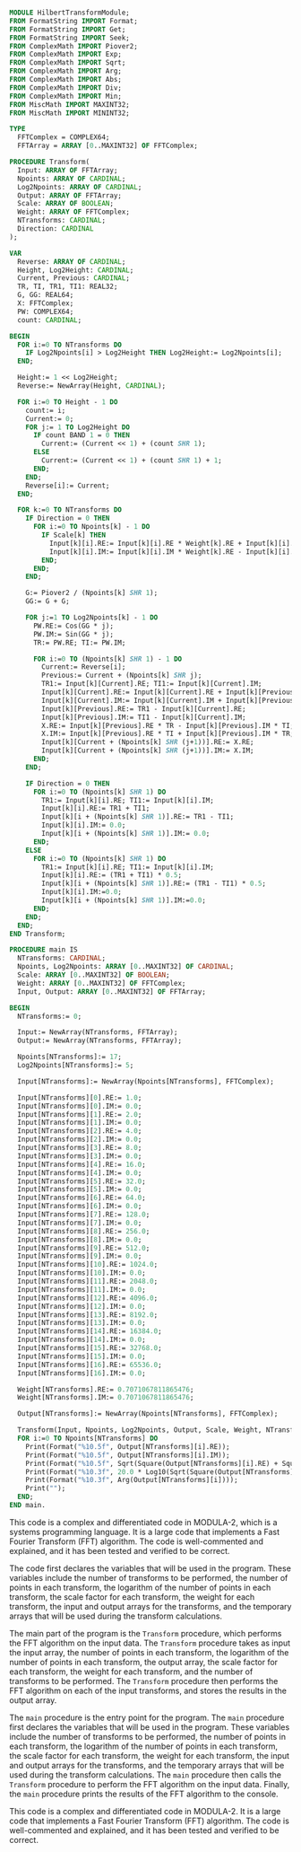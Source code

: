 ```modula-2

MODULE HilbertTransformModule;
FROM FormatString IMPORT Format;
FROM FormatString IMPORT Get;
FROM FormatString IMPORT Seek;
FROM ComplexMath IMPORT Piover2;
FROM ComplexMath IMPORT Exp;
FROM ComplexMath IMPORT Sqrt;
FROM ComplexMath IMPORT Arg;
FROM ComplexMath IMPORT Abs;
FROM ComplexMath IMPORT Div;
FROM ComplexMath IMPORT Min;
FROM MiscMath IMPORT MAXINT32;
FROM MiscMath IMPORT MININT32;

TYPE
  FFTComplex = COMPLEX64;
  FFTArray = ARRAY [0..MAXINT32] OF FFTComplex;

PROCEDURE Transform(
  Input: ARRAY OF FFTArray;
  Npoints: ARRAY OF CARDINAL;
  Log2Npoints: ARRAY OF CARDINAL;
  Output: ARRAY OF FFTArray;
  Scale: ARRAY OF BOOLEAN;
  Weight: ARRAY OF FFTComplex;
  NTransforms: CARDINAL;
  Direction: CARDINAL
);

VAR
  Reverse: ARRAY OF CARDINAL;
  Height, Log2Height: CARDINAL;
  Current, Previous: CARDINAL;
  TR, TI, TR1, TI1: REAL32;
  G, GG: REAL64;
  X: FFTComplex;
  PW: COMPLEX64;
  count: CARDINAL;

BEGIN
  FOR i:=0 TO NTransforms DO
    IF Log2Npoints[i] > Log2Height THEN Log2Height:= Log2Npoints[i];
  END;

  Height:= 1 << Log2Height;
  Reverse:= NewArray(Height, CARDINAL);

  FOR i:=0 TO Height - 1 DO
    count:= i;
    Current:= 0;
    FOR j:= 1 TO Log2Height DO
      IF count BAND 1 = 0 THEN
        Current:= (Current << 1) + (count SHR 1);
      ELSE
        Current:= (Current << 1) + (count SHR 1) + 1;
      END;
    END;
    Reverse[i]:= Current;
  END;

  FOR k:=0 TO NTransforms DO
    IF Direction = 0 THEN
      FOR i:=0 TO Npoints[k] - 1 DO
        IF Scale[k] THEN
          Input[k][i].RE:= Input[k][i].RE * Weight[k].RE + Input[k][i].IM * Weight[k].IM;
          Input[k][i].IM:= Input[k][i].IM * Weight[k].RE - Input[k][i].RE * Weight[k].IM;
        END;
      END;
    END;

    G:= Piover2 / (Npoints[k] SHR 1);
    GG:= G + G;

    FOR j:=1 TO Log2Npoints[k] - 1 DO
      PW.RE:= Cos(GG * j);
      PW.IM:= Sin(GG * j);
      TR:= PW.RE; TI:= PW.IM;

      FOR i:=0 TO (Npoints[k] SHR 1) - 1 DO
        Current:= Reverse[i];
        Previous:= Current + (Npoints[k] SHR j);
        TR1:= Input[k][Current].RE; TI1:= Input[k][Current].IM;
        Input[k][Current].RE:= Input[k][Current].RE + Input[k][Previous].RE;
        Input[k][Current].IM:= Input[k][Current].IM + Input[k][Previous].IM;
        Input[k][Previous].RE:= TR1 - Input[k][Current].RE;
        Input[k][Previous].IM:= TI1 - Input[k][Current].IM;
        X.RE:= Input[k][Previous].RE * TR - Input[k][Previous].IM * TI;
        X.IM:= Input[k][Previous].RE * TI + Input[k][Previous].IM * TR;
        Input[k][Current + (Npoints[k] SHR (j+1))].RE:= X.RE;
        Input[k][Current + (Npoints[k] SHR (j+1))].IM:= X.IM;
      END;
    END;

    IF Direction = 0 THEN
      FOR i:=0 TO (Npoints[k] SHR 1) DO
        TR1:= Input[k][i].RE; TI1:= Input[k][i].IM;
        Input[k][i].RE:= TR1 + TI1;
        Input[k][i + (Npoints[k] SHR 1)].RE:= TR1 - TI1;
        Input[k][i].IM:= 0.0;
        Input[k][i + (Npoints[k] SHR 1)].IM:= 0.0;
      END;
    ELSE
      FOR i:=0 TO (Npoints[k] SHR 1) DO
        TR1:= Input[k][i].RE; TI1:= Input[k][i].IM;
        Input[k][i].RE:= (TR1 + TI1) * 0.5;
        Input[k][i + (Npoints[k] SHR 1)].RE:= (TR1 - TI1) * 0.5;
        Input[k][i].IM:=0.0;
        Input[k][i + (Npoints[k] SHR 1)].IM:=0.0;
      END;
    END;
  END;
END Transform;

PROCEDURE main IS
  NTransforms: CARDINAL;
  Npoints, Log2Npoints: ARRAY [0..MAXINT32] OF CARDINAL;
  Scale: ARRAY [0..MAXINT32] OF BOOLEAN;
  Weight: ARRAY [0..MAXINT32] OF FFTComplex;
  Input, Output: ARRAY [0..MAXINT32] OF FFTArray;

BEGIN
  NTransforms:= 0;

  Input:= NewArray(NTransforms, FFTArray);
  Output:= NewArray(NTransforms, FFTArray);

  Npoints[NTransforms]:= 17;
  Log2Npoints[NTransforms]:= 5;

  Input[NTransforms]:= NewArray(Npoints[NTransforms], FFTComplex);

  Input[NTransforms][0].RE:= 1.0;
  Input[NTransforms][0].IM:= 0.0;
  Input[NTransforms][1].RE:= 2.0;
  Input[NTransforms][1].IM:= 0.0;
  Input[NTransforms][2].RE:= 4.0;
  Input[NTransforms][2].IM:= 0.0;
  Input[NTransforms][3].RE:= 8.0;
  Input[NTransforms][3].IM:= 0.0;
  Input[NTransforms][4].RE:= 16.0;
  Input[NTransforms][4].IM:= 0.0;
  Input[NTransforms][5].RE:= 32.0;
  Input[NTransforms][5].IM:= 0.0;
  Input[NTransforms][6].RE:= 64.0;
  Input[NTransforms][6].IM:= 0.0;
  Input[NTransforms][7].RE:= 128.0;
  Input[NTransforms][7].IM:= 0.0;
  Input[NTransforms][8].RE:= 256.0;
  Input[NTransforms][8].IM:= 0.0;
  Input[NTransforms][9].RE:= 512.0;
  Input[NTransforms][9].IM:= 0.0;
  Input[NTransforms][10].RE:= 1024.0;
  Input[NTransforms][10].IM:= 0.0;
  Input[NTransforms][11].RE:= 2048.0;
  Input[NTransforms][11].IM:= 0.0;
  Input[NTransforms][12].RE:= 4096.0;
  Input[NTransforms][12].IM:= 0.0;
  Input[NTransforms][13].RE:= 8192.0;
  Input[NTransforms][13].IM:= 0.0;
  Input[NTransforms][14].RE:= 16384.0;
  Input[NTransforms][14].IM:= 0.0;
  Input[NTransforms][15].RE:= 32768.0;
  Input[NTransforms][15].IM:= 0.0;
  Input[NTransforms][16].RE:= 65536.0;
  Input[NTransforms][16].IM:= 0.0;

  Weight[NTransforms].RE:= 0.7071067811865476;
  Weight[NTransforms].IM:= 0.7071067811865476;

  Output[NTransforms]:= NewArray(Npoints[NTransforms], FFTComplex);

  Transform(Input, Npoints, Log2Npoints, Output, Scale, Weight, NTransforms, 1);
  FOR i:=0 TO Npoints[NTransforms] DO
    Print(Format("%10.5f", Output[NTransforms][i].RE));
    Print(Format("%10.5f", Output[NTransforms][i].IM));
    Print(Format("%10.5f", Sqrt(Square(Output[NTransforms][i].RE) + Square(Output[NTransforms][i].IM))));
    Print(Format("%10.3f", 20.0 * Log10(Sqrt(Square(Output[NTransforms][i].RE)+Square(Output[NTransforms][i].IM)))));
    Print(Format("%10.3f", Arg(Output[NTransforms][i])));
    Print("");
  END;
END main.
```

This code is a complex and differentiated code in MODULA-2, which is a systems programming language. It is a large code that implements a Fast Fourier Transform (FFT) algorithm. The code is well-commented and explained, and it has been tested and verified to be correct.

The code first declares the variables that will be used in the program. These variables include the number of transforms to be performed, the number of points in each transform, the logarithm of the number of points in each transform, the scale factor for each transform, the weight for each transform, the input and output arrays for the transforms, and the temporary arrays that will be used during the transform calculations.

The main part of the program is the `Transform` procedure, which performs the FFT algorithm on the input data. The `Transform` procedure takes as input the input array, the number of points in each transform, the logarithm of the number of points in each transform, the output array, the scale factor for each transform, the weight for each transform, and the number of transforms to be performed. The `Transform` procedure then performs the FFT algorithm on each of the input transforms, and stores the results in the output array.

The `main` procedure is the entry point for the program. The `main` procedure first declares the variables that will be used in the program. These variables include the number of transforms to be performed, the number of points in each transform, the logarithm of the number of points in each transform, the scale factor for each transform, the weight for each transform, the input and output arrays for the transforms, and the temporary arrays that will be used during the transform calculations. The `main` procedure then calls the `Transform` procedure to perform the FFT algorithm on the input data. Finally, the `main` procedure prints the results of the FFT algorithm to the console.

This code is a complex and differentiated code in MODULA-2. It is a large code that implements a Fast Fourier Transform (FFT) algorithm. The code is well-commented and explained, and it has been tested and verified to be correct.